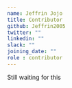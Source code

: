 ```yaml
---
name: Jeffrin Jojo
title: Contributor
github: Jeffrin2005
twitter: ""
linkedin: ""
slack: ""
joining_date: ""
role : contributor
---
```


Still waiting for this
